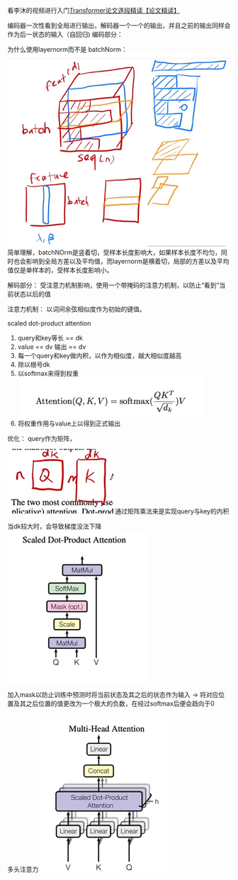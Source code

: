 看李沐的视频进行入门[Transformer论文逐段精读【论文精读】](https://www.bilibili.com/video/BV1pu411o7BE/?spm_id_from=333.337.search-card.all.click&vd_source=3b0e33a626cf5e45835cac5d91093908)


编码器一次性看到全局进行输出，解码器一个一个的输出，并且之前的输出同样会作为后一状态的输入（自回归)
编码部分：



为什么使用layernorm而不是 batchNorm：
![Alt text](image.png)
简单理解，batchNOrm是竖着切，受样本长度影响大，如果样本长度不均匀，同时也会影响到全局方差以及平均值，而layernorm是横着切，局部的方差以及平均值仅是单样本的，受样本长度影响小。

解码部分：
受注意力机制影响，使用一个带掩码的注意力机制，以防止“看到”当前状态以后的值


注意力机制：
以词间余弦相似度作为初始的键值。

scaled dot-product attention
1. query和key等长 == dk
2. value == dv   输出 == dv
3. 每一个query和key做内积，以作为相似度，越大相似度越高
4. 除以根号dk 
5. 以softmax来得到权重
   ![Alt text](image-2.png)
6. 将权重作用与value上以得到正式输出
   
优化：
query作为矩阵，

![Alt text](image-3.png)
通过矩阵乘法来是实现query与key的内积

当dk较大时，会导致梯度没法下降
![Alt text](image-4.png)

加入mask以防止训练中预测时将当前状态及其之后的状态作为输入
-> 将对应位置及其之后位置的值更改为一个极大的负数，在经过softmax后便会趋向于0


多头注意力
![Alt text](image-5.png)